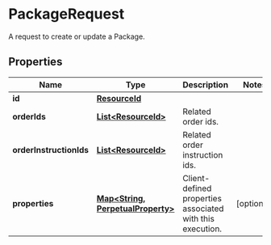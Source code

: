 

# PackageRequest

A request to create or update a Package.

## Properties

| Name | Type | Description | Notes |
|------------ | ------------- | ------------- | -------------|
|**id** | [**ResourceId**](ResourceId.md) |  |  |
|**orderIds** | [**List&lt;ResourceId&gt;**](ResourceId.md) | Related order ids. |  |
|**orderInstructionIds** | [**List&lt;ResourceId&gt;**](ResourceId.md) | Related order instruction ids. |  |
|**properties** | [**Map&lt;String, PerpetualProperty&gt;**](PerpetualProperty.md) | Client-defined properties associated with this execution. |  [optional] |



